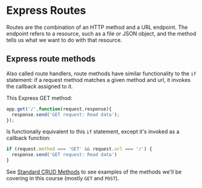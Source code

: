 # Express Routes
Routes are the combination of an HTTP method and a URL endpoint. The endpoint refers to a resource, such as a file or JSON object, and the method tells us what we want to do with that resource.

## Express route methods
Also called route handlers, route methods have similar functionality to the `if` statement: if a request method matches a given method and url, it invokes the callback assigned to it.

This Express GET method:

```js
app.get('/',function(request,response){
  response.send('GET request: Read data');
});
```

Is functionally equivalent to this `if` statement, except it's invoked as a callback function:

```js
if (request.method === 'GET' && request.url === '/') {
  response.send('GET request: Read data')
}
```

See [Standard CRUD Methods](crud/server.js) to see examples of the methods we'll be covering in this course (mostly `GET` and `POST`).